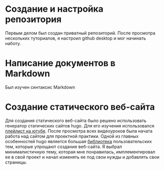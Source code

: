 # Создание и настройка репозитория
Первым делом был создан приватный репозиторий. После просмотра нескольких туториалов, я настроил github desktop и мог начинать наботу.

# Написание документов в Markdown
Был изучен синтаксис Markdown

# Создание статического веб-сайта
Для создания статического веб-сайта было решено использовать генератор статических сайтов hugo. Для его изучения использовался [плейлист на ютубе](https://www.youtube.com/playlist?list=PLLAZ4kZ9dFpOnyRlyS-liKL5ReHDcj4G3). После просмотра всех видеоуроков была начата работа над сайтом для проектной практики. Одной из главных особенностей hugo является большая [библиотека](https://themes.gohugo.io/) пользовательских тем, которые упрощают создание веб-сайта. Я выбрал минималистичную тему, которая мне понравилась, имплементировал ее в свой проект и начал изменять ее под свои нужды и добавлять свои страницы.